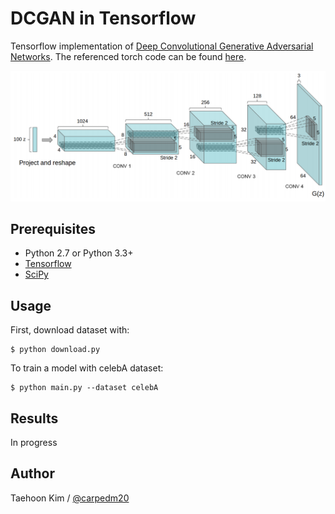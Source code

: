 DCGAN in Tensorflow
====================

Tensorflow implementation of [Deep Convolutional Generative Adversarial Networks](http://arxiv.org/abs/1511.06434). The referenced torch code can be found [here](https://github.com/soumith/dcgan.torch).

![alt tag](model.png)


Prerequisites
-------------

- Python 2.7 or Python 3.3+
- [Tensorflow](https://www.tensorflow.org/)
- [SciPy](http://www.scipy.org/install.html)


Usage
-----

First, download dataset with:

    $ python download.py

To train a model with celebA dataset:

    $ python main.py --dataset celebA


Results
-------

In progress


Author
------

Taehoon Kim / [@carpedm20](http://carpedm20.github.io/)

